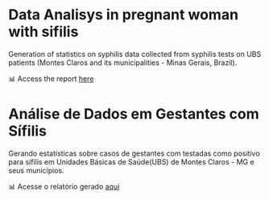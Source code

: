 # Data Analisys in pregnant woman with sifilis
Generation of statistics on syphilis data collected from syphilis tests on UBS patients (Montes Claros and its municipalities - Minas Gerais, Brazil).

📊 Access the report [here](https://github.com/jAzz-hub/sifilis_data_analisys/blob/main/Documentation/An%C3%A1lise_de_Dados_TCC_S%C3%ADfilis_Gestacional_em_Montes_Claros_e_seus_Munic%C3%ADpios.pdf)

# Análise de Dados em Gestantes com Sífilis
Gerando estatísticas sobre casos de gestantes com testadas como positivo para sífilis em Unidades Básicas de Saúde(UBS) de Montes Claros - MG e seus municípios.

📊 Acesse o relatório gerado [aqui](https://github.com/jAzz-hub/sifilis_data_analisys/blob/main/Documentation/An%C3%A1lise_de_Dados_TCC_S%C3%ADfilis_Gestacional_em_Montes_Claros_e_seus_Munic%C3%ADpios.pdf)
